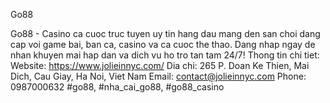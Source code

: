 Go88


Go88 - Casino ca cuoc truc tuyen uy tin hang dau mang den san choi dang cap voi game bai, ban ca, casino va ca cuoc the thao. Dang nhap ngay de nhan khuyen mai hap dan va dich vu ho tro tan tam 24/7!
Thong tin chi tiet:
Website: https://www.jolieinnyc.com/
Dia chi: 265 P. Doan Ke Thien, Mai Dich, Cau Giay, Ha Noi, Viet Nam
Email: contact@jolieinnyc.com
Phone: 0987000632
#go88, #nha_cai_go88, #go88_casino
